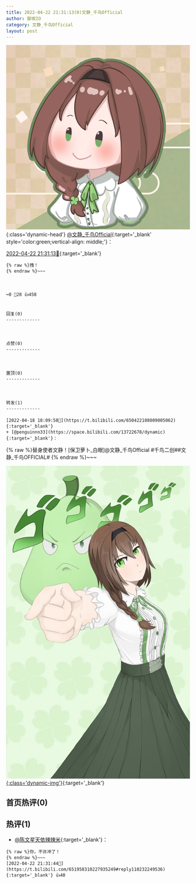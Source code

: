 ```yaml
---
title: 2022-04-22 21:31:13(0)文静_千鸟Official
author: 御坂IO
category: 文静_千鸟Official
layout: post
---
```


![img](/images/ac7482ed1b9a7f203dc68c0c4a77c488a27b108a.jpg){:class='dynamic-head'}
[@文静_千鸟Official](https://space.bilibili.com/667526012/dynamic){:target='_blank' style='color:green;vertical-align: middle;'}：

[2022-04-22 21:31:13🔗](https://t.bilibili.com/651958310227935249){:target='_blank'}

~~~
{% raw %}拽！
{% endraw %}~~~



↪️0 💬28 👍458


回复(0)
-------------



点赞(0)
-------------



置顶(0)
-------------



转发(1)
-------------

[2022-04-18 18:09:58🔗](https://t.bilibili.com/650422108009005062){:target='_blank'}
+ [@penguinnn33](https://space.bilibili.com/13722678/dynamic){:target='_blank'}：
~~~
{% raw %}替身使者文静！[保卫萝卜_白眼]@文静_千鸟Official #千鸟二创##文静_千鸟OFFICIAL#
{% endraw %}~~~


[![img](/images/c5613c766944d2acb855aa20ecd39ad4c3b9ce01.jpg){:class='dynamic-img'}](/images/c5613c766944d2acb855aa20ecd39ad4c3b9ce01.jpg){:target='_blank'}




首页热评(0)
-------------



热评(1)
-------------

+ [@陈文星天依辣辣米](https://space.bilibili.com/25292838/dynamic){:target='_blank'}：
~~~
{% raw %}你，不许冲了！
{% endraw %}~~~
[2022-04-22 21:31:44🔗](https://t.bilibili.com/651958310227935249#reply110232249536){:target='_blank'} 👍40


